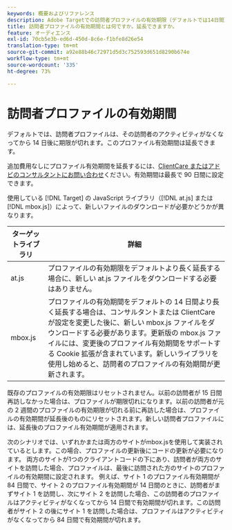 ```yaml
---
keywords: 概要およびリファレンス
description: Adobe Targetでの訪問者プロファイルの有効期限（デフォルトでは14日間）についての詳細。 プロファイルの有効期間は、AdobeのClientCareに問い合わせることで延長できます。
title: 訪問者プロファイルの有効期間とは何ですか。延長できますか。
feature: オーディエンス
exl-id: 70cb5e3b-ed6d-450d-8c6e-f1bfe8d26e54
translation-type: tm+mt
source-git-commit: a92e88b46c72971d5d3c752593d651d8290b674e
workflow-type: tm+mt
source-wordcount: '335'
ht-degree: 73%

---
```


# 訪問者プロファイルの有効期間

デフォルトでは、訪問者プロファイルは、その訪問者のアクティビティがなくなってから 14 日後に期限が切れます。このプロファイル有効期間は延長できます。

追加費用なしにプロファイル有効期間を延長するには、[ClientCare またはアドビのコンサルタントにお問い合わせ](/help/cmp-resources-and-contact-information.md#reference_ACA3391A00EF467B87930A450050077C)ください。有効期間は最長で 90 日間に設定できます。

使用している [!DNL Target] の JavaScript ライブラリ（[!DNL at.js] または [!DNL mbox.js]）によって、新しいファイルのダウンロードが必要かどうかが異なります。

| ターゲットライブラリ | 詳細 |
|--- |--- |
| at.js | プロファイルの有効期限をデフォルトより長く延長する場合に、新しい at.js ファイルをダウンロードする必要はありません。 |
| mbox.js | プロファイルの有効期間をデフォルトの 14 日間より長く延長する場合は、コンサルタントまたは ClientCare が設定を変更した後に、新しい mbox.js ファイルをダウンロードする必要があります。更新版の mbox.js ファイルには、変更後のプロファイル有効期間をサポートする Cookie 拡張が含まれています。新しいライブラリを使用し始めると、訪問者のプロファイルの有効期間が更新されます。 |

既存のプロファイルの有効期限はリセットされません。以前の訪問者が 15 日間再訪しなかった場合は、プロファイルが期限切れになります。以前の訪問者が元の 2 週間のプロファイルの有効期限が切れる前に再訪した場合は、プロファイルの有効期間が延長後のものにリセットされます。新しい訪問者プロファイルには、延長後のプロファイル有効期間が適用されます。

次のシナリオでは、いずれかまたは両方のサイトがmbox.jsを使用して実装されているとします。この場合、プロファイルの更新後にコードの更新が必要になります。 両方のサイトが1つのクライアントコードの下にあり、訪問者が両方のサイトを訪問した場合、プロファイルは、最後に訪問された方のサイトのプロファイルの有効期間に設定されます。 例えば、サイト 1 のプロファイル有効期間が 84 日間で、サイト 2 のプロファイル有効期間が 14 日間のときに、訪問者がまずサイト 1 を訪問し、次にサイト 2 を訪問した場合、この訪問者のプロファイルはアクティビティがなくなってから 14 日間で有効期間が切れます。この訪問者がサイト 2 の後にサイト 1 を訪問した場合は、プロファイルはアクティビティがなくなってから 84 日間で有効期間が切れます。
